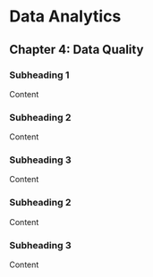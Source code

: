 # Data Analytics
## Chapter 4: Data Quality
### Subheading 1
Content

### Subheading 2
Content

### Subheading 3
Content



### Subheading 2
Content

### Subheading 3
Content
